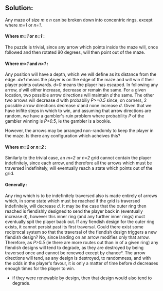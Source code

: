 ## Solution:

Any maze of size *m* x *n* can be broken down into concentric rings, except where *m=1* or *n=1*.
#### Where *m=1* or *n=1* :
The puzzle is trivial, since any arrow which points inside the maze will, once followed and then rotated 90 degrees, will then point out of the maze.

#### Where *m>1* and *n>1* :
Any position will have a depth, which we will define as its distance from the edge. *d=1* means the player is on the edge of the maze and will win if their player points outwards. *d=0* means the player has escaped.
In following any arrow, *d* will either increase, decrease or remain the same.
For a given location, two possible arrow directions will maintain *d* the same. The other two arrows will decrease *d* with probabiliy *P>=0.5* since, on corners, 2 possible arrow directions decrease *d* and none increase *d*.
Given that we have inifite steps in which to win, and assuming that arrow directions are random, we have a gambler's ruin problem where probability *P* of the gambler winning is *P>0.5*, ie the gambler is a bookie.

However, the arrows may be arranged non-randomly to keep the player in the maze. Is there any configuration which acheives this?

#### Where *m=2* or *n=2* :
Similarly to the trivial case, an *m=2* or *n=2* grid cannot contain the player indefinitely, since each arrow, and therefore all the arrows which must be traversed indefinitely, will eventually reach a state which points out of the grid.

#### Generally :
Any ring which is to be indefinitely traversed also is made entirely of arrows which, in some state which must be reached if the grid is traversed indefinitely, will decrease *d*.
It may be the case that the outer ring then reached is fiendishly designed to send the player back in (eventually increase *d*), however this inner ring (and any further inner rings) must eventually spit the player back out. If any fiendish design for the outer ring exists, it cannot persist past its first traversal.
Could there exist some reciprocal system so that the traversal of the fiendish design triggers a new fiendish design? No, since landing on an arrow modifies only that arrow. Therefore, as *P>0.5* (ie there are more routes out than in of a given ring) any fiendish designs will tend to degrade, as they are destroyed by being traversed once and cannot be renewed except by chance*. The arrow directions will tend, as any design is destroyed, to randomness, and with the odds in the player's favour, it is only a matter of time before *d* decreases enough times for the player to win.

* if they were renewable by design, then that design would also tend to degrade.
